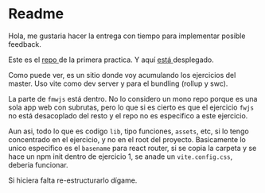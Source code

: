 # Readme

Hola, me gustaria hacer la entrega con tiempo para implementar posible feedback.

Este es el [ repo ](https://gitlab.com/SalvaToro/uned) de la primera practica. Y aquí [ está ](https://uned.netlify.app) desplegado.

Como puede ver, es un sitio donde voy acumulando los ejercicios del master. Uso vite como dev server y para el bundling (rollup y swc).

La parte de `fmwjs` está dentro. No lo considero un mono repo porque es una sola app web con subrutas, pero lo que si es cierto es que el ejercicio `fwjs` no está desacoplado del resto y el repo no es especifico a este ejercicio.

Aun asi, todo lo que es codigo `lib`, tipo funciones, `assets`, etc, si lo tengo concentrado en el ejercicio, y no en el root del proyecto. Basicamente lo unico especifico es el `basename` para react router, si se copia la carpeta y se hace un npm init dentro de ejercicio 1, se anade un `vite.config.css`, deberia funcionar.

Si hiciera falta re-estructurarlo dígame.
